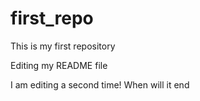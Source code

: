 # first_repo
This is my first repository 

Editing my README file


I am editing a second time! When will it end